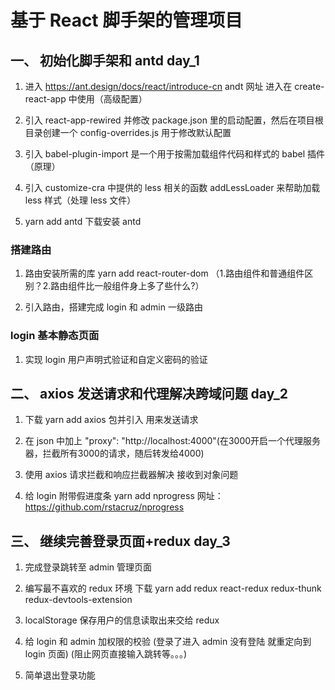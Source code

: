 # 基于 React 脚手架的管理项目

## 一、 初始化脚手架和 antd day_1

1. 进入 https://ant.design/docs/react/introduce-cn andt 网址 进入在 create-react-app 中使用（高级配置）

2. 引入 react-app-rewired 并修改 package.json 里的启动配置，然后在项目根目录创建一个 config-overrides.js 用于修改默认配置

3. 引入 babel-plugin-import 是一个用于按需加载组件代码和样式的 babel 插件（原理）

4. 引入 customize-cra 中提供的 less 相关的函数 addLessLoader 来帮助加载 less 样式（处理 less 文件）

5. yarn add antd 下载安装 antd

### 搭建路由

1. 路由安装所需的库 yarn add react-router-dom （1.路由组件和普通组件区别？2.路由组件比一般组件身上多了些什么?）

2. 引入路由，搭建完成 login 和 admin 一级路由

### login 基本静态页面

1. 实现 login 用户声明式验证和自定义密码的验证

## 二、 axios 发送请求和代理解决跨域问题 day_2

1. 下载 yarn add axios 包并引入 用来发送请求

2. 在 json 中加上 "proxy": "http://localhost:4000"(在3000开启一个代理服务器，拦截所有3000的请求，随后转发给4000)

3. 使用 axios 请求拦截和响应拦截器解决 接收到对象问题

4. 给 login 附带假进度条 yarn add nprogress 网址：https://github.com/rstacruz/nprogress

## 三、 继续完善登录页面+redux day_3

1. 完成登录跳转至 admin 管理页面

2. 编写最不喜欢的 redux 环境 下载 yarn add redux react-redux redux-thunk redux-devtools-extension

3. localStorage 保存用户的信息读取出来交给 redux

4. 给 login 和 admin 加权限的校验 (登录了进入 admin 没有登陆 就重定向到 login 页面) (阻止网页直接输入跳转等。。。)

5. 简单退出登录功能

